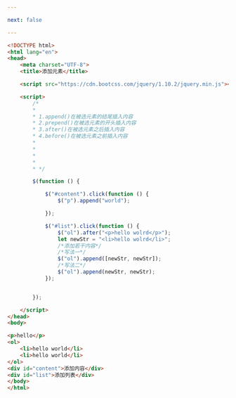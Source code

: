 ```yaml
---

next: false

---
```




<BlogInfo id="319" title="17.添加元素" author="白日梦想猿" pv=0 read_times=0 pre_cost_time="0分52秒" category="jQuery学习" tag_list="['jQuery学习']" create_time="2021.09.24 16:45:41" update_time="2021.09.24 17:00:56" />

```html
<!DOCTYPE html>
<html lang="en">
<head>
    <meta charset="UTF-8">
    <title>添加元素</title>

    <script src="https://cdn.bootcss.com/jquery/1.10.2/jquery.min.js"></script>

    <script>
        /*
        *
        * 1.append()在被选元素的结尾插入内容
        * 2.prepend()在被选元素的开头插入内容
        * 3.after()在被选元素之后插入内容
        * 4.before()在被选元素之前插入内容
        *
        *
        *
        *
        * */

        $(function () {

            $("#content").click(function () {
                $("p").append("world");

            });

            $("#list").click(function () {
                $("ol").after("<p>hello wolrd</p>");
                let newStr = "<li>hello wolrd</li>";
                /*添加若干内容*/
                /*写法一*/
                $("ol").append([newStr, newStr]);
                /*写法二*/
                $("ol").append(newStr, newStr);
            });


        });

    </script>
</head>
<body>

<p>hello</p>
<ol>
    <li>hello world</li>
    <li>hello world</li>
</ol>
<div id="content">添加内容</div>
<div id="list">添加列表</div>
</body>
</html>
```



<ActionBox />
